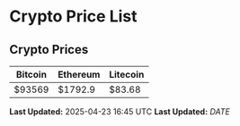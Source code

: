 # Crypto Price List

## Crypto Prices
| Bitcoin | Ethereum | Litecoin |
| ------- | -------- | -------- |
| $93569 | $1792.9 | $83.68 |
**Last Updated:** 2025-04-23 16:45 UTC
**Last Updated:** $DATE$
